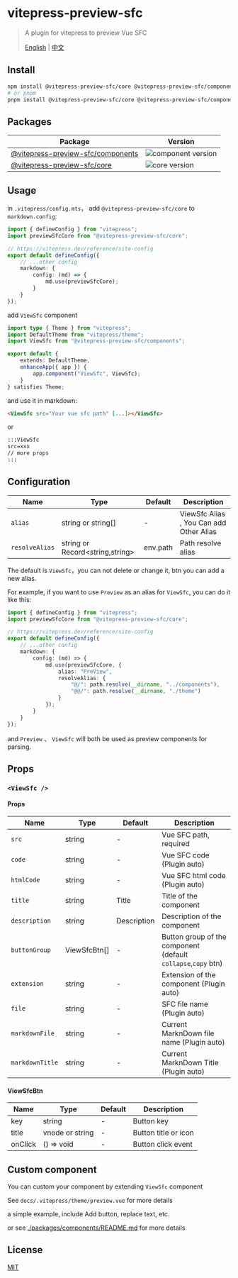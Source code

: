 # vitepress-preview-sfc

> A plugin for vitepress to preview Vue SFC
>
> [English](./README.md) | [中文](./README_CN.md)

## Install

```bash
npm install @vitepress-preview-sfc/core @vitepress-preview-sfc/components
# or pnpm
pnpm install @vitepress-preview-sfc/core @vitepress-preview-sfc/components
```

## Packages

| Package                                                  | Version                                                                          |
| -------------------------------------------------------- | -------------------------------------------------------------------------------- |
| [@vitepress-preview-sfc/components](packages/components) | ![component version](https://badgen.net/npm/v/@vitepress-preview-sfc/components) |
| [@vitepress-preview-sfc/core](packages/core)             | ![core version](https://badgen.net/npm/v/@vitepress-preview-sfc/core)            |

## Usage

in `.vitepress/config.mts`， add `@vitepress-preview-sfc/core` to `markdown.config`:

```ts
import { defineConfig } from "vitepress";
import previewSfcCore from "@vitepress-preview-sfc/core";

// https://vitepress.dev/reference/site-config
export default defineConfig({
	// ...other config
	markdown: {
		config: (md) => {
			md.use(previewSfcCore);
		}
	}
});
```

add `ViewSfc` component

```ts
import type { Theme } from "vitepress";
import DefaultTheme from "vitepress/theme";
import ViewSfc from "@vitepress-preview-sfc/components";

export default {
	extends: DefaultTheme,
	enhanceApp({ app }) {
		app.component("ViewSfc", ViewSfc);
	}
} satisfies Theme;
```

and use it in markdown:

```md
<ViewSfc src="Your vue sfc path" [...]></ViewSfc>
```

or

```md
:::ViewSfc
src=xxx
// more props
:::
```

## Configuration

| Name           | Type                            | Default  | Description                             |
| -------------- | ------------------------------- | -------- | --------------------------------------- |
| `alias`        | string or string[]              | -        | ViewSfc Alias , You Can add Other Alias |
| `resolveAlias` | string or Record<string,string> | env.path | Path resolve alias                      |

The default is `ViewSfc`，you can not delete or change it, btn you can add a new alias.

For example, if you want to use `Preview` as an alias for `ViewSfc`, you can do it like this:

```ts
import { defineConfig } from "vitepress";
import previewSfcCore from "@vitepress-preview-sfc/core";

// https://vitepress.dev/reference/site-config
export default defineConfig({
	// ...other config
	markdown: {
		config: (md) => {
			md.use(previewSfcCore, {
				alias: "PreView",
				resolveAlias: {
					"@/": path.resolve(__dirname, "../components"),
					"@@/": path.resolve(__dirname, "./theme")
				}
			});
		}
	}
});
```

and `Preview` 、 `ViewSfc` will both be used as preview components for parsing.

## Props

### `<ViewSfc />`

#### Props

| Name            | Type         | Default     | Description                                                   |
| --------------- | ------------ | ----------- | ------------------------------------------------------------- |
| `src`           | string       | -           | Vue SFC path, required                                        |
| `code`          | string       | -           | Vue SFC code (Plugin auto)                                    |
| `htmlCode`      | string       | -           | Vue SFC html code (Plugin auto)                               |
| `title`         | string       | Title       | Title of the component                                        |
| `description`   | string       | Description | Description of the component                                  |
| `buttonGroup`   | ViewSfcBtn[] | -           | Button group of the component (default `collapse`,`copy` btn) |
| `extension`     | string       | -           | Extension of the component (Plugin auto)                      |
| `file`          | string       | -           | SFC file name (Plugin auto)                                   |
| `markdownFile`  | string       | -           | Current MarknDown file name (Plugin auto)                     |
| `markdownTitle` | string       | -           | Current MarknDown Title (Plugin auto)                         |

#### ViewSfcBtn

| Name    | Type            | Default | Description          |
| ------- | --------------- | ------- | -------------------- |
| key     | string          | -       | Button key           |
| title   | vnode or string | -       | Button title or icon |
| onClick | () => void      | -       | Button click event   |

## Custom component

You can custom your component by extending `ViewSfc` component

See `docs/.vitepress/theme/preview.vue` for more details

a simple example, include Add button, replace text, etc.

or see [./packages/components/README.md](./packages/components/README.md) for more details

## License

[MIT](./LICENSE)
